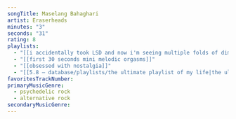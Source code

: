 ```yaml
---
songTitle: Maselang Bahaghari
artist: Eraserheads
minutes: "3"
seconds: "31"
rating: 8
playlists:
  - "[[i accidentally took LSD and now i'm seeing multiple folds of dimensions at once]]"
  - "[[first 30 seconds mini melodic orgasms]]"
  - "[[obsessed with nostalgia]]"
  - "[[5.8 — database/playlists/the ultimate playlist of my life|the ultimate playlist of my life]]"
favoritesTrackNumber:
primaryMusicGenre:
  - psychedelic rock
  - alternative rock
secondaryMusicGenre:
---
```

